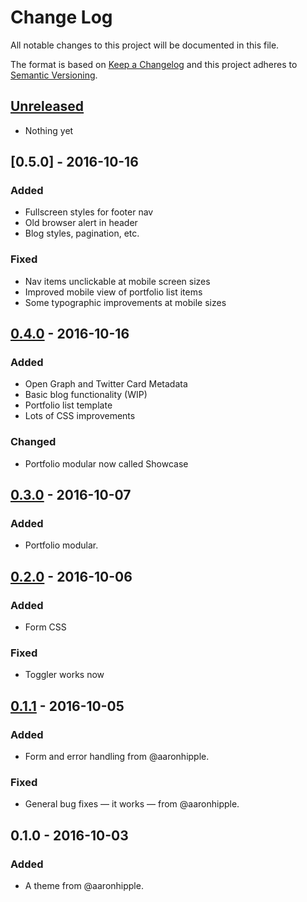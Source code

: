 # Change Log
All notable changes to this project will be documented in this file.

The format is based on [Keep a Changelog](http://keepachangelog.com/) 
and this project adheres to [Semantic Versioning](http://semver.org/).

## [Unreleased]
- Nothing yet

## [0.5.0] - 2016-10-16
### Added
- Fullscreen styles for footer nav
- Old browser alert in header
- Blog styles, pagination, etc.
### Fixed
- Nav items unclickable at mobile screen sizes
- Improved mobile view of portfolio list items
- Some typographic improvements at mobile sizes

## [0.4.0] - 2016-10-16
### Added
- Open Graph and Twitter Card Metadata
- Basic blog functionality (WIP)
- Portfolio list template
- Lots of CSS improvements
### Changed
- Portfolio modular now called Showcase

## [0.3.0] - 2016-10-07
### Added
- Portfolio modular.

## [0.2.0] - 2016-10-06
### Added
- Form CSS
### Fixed
- Toggler works now

## [0.1.1] - 2016-10-05
### Added
- Form and error handling from @aaronhipple.

### Fixed
- General bug fixes — it works — from @aaronhipple.

## 0.1.0 - 2016-10-03
### Added
- A theme from @aaronhipple.

[Unreleased]: https://github.com/aaronhipple/grav-plugin-mailchimp/compare/v0.4.0...HEAD
[0.4.0]: https://github.com/aaronhipple/grav-plugin-mailchimp/compare/v0.3.0...v0.4.0
[0.3.0]: https://github.com/aaronhipple/grav-plugin-mailchimp/compare/v0.2.0...v0.3.0
[0.2.0]: https://github.com/aaronhipple/grav-plugin-mailchimp/compare/v0.1.1...v0.2.0
[0.1.1]: https://github.com/aaronhipple/grav-plugin-mailchimp/compare/v0.1.0...v0.1.1